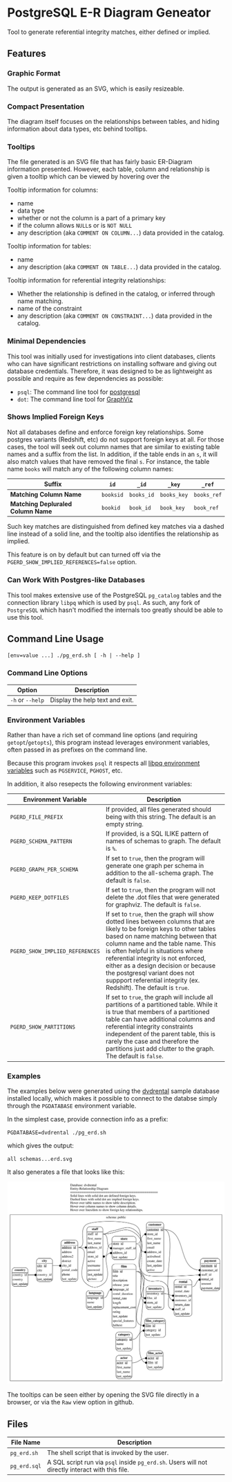 # PostgreSQL E-R Diagram Geneator

Tool to generate referential integrity matches, either defined or implied.

## Features

### Graphic Format

The output is generated as an SVG, which is easily resizeable.

### Compact Presentation

The diagram itself focuses on the relationships between tables, and hiding information about data types, etc behind tooltips.

### Tooltips

The file generated is an SVG file that has fairly basic ER-Diagram information presented. However, each table, column and relationship is given a tooltip which can be viewed by hovering over the 

Tooltip information for columns:
* name
* data type
* whether or not the column is a part of a primary key
* if the column allows `NULL`s or is `NOT NULL`
* any description (aka `COMMENT ON COLUMN...`) data provided in the catalog.

Tooltip information for tables:
* name
* any description (aka `COMMENT ON TABLE...`) data provided in the catalog.

Tooltip information for referential integrity relationships:
* Whether the relationship is defined in the catalog, or inferred through name matching.
* name of the constraint
* any description (aka `COMMENT ON CONSTRAINT...`) data provided in the catalog.

### Minimal Dependencies

This tool was initially used for investigations into client databases, clients who can have significant restrictions on installing software and giving out database credentials. Therefore, it was designed to be as lightweight as possible and require as few dependencies as possible:

* `psql`: The command line tool for [postgresql](https://postgresql.org/)
* `dot`: The command line tool for [GraphViz](https://www.graphviz.org/)

### Shows Implied Foreign Keys

Not all databases define and enforce foreign key relationships. Some postgres variants (Redshift, etc) do not support foreign keys at all. For those cases, the tool will seek out column names that are similar to existing table names and a suffix from the list. In addition, if the table ends in an `s`, it will also match values that have removed the final `s`. For instance, the table name `books` will match any of the following column names:

| Suffix | `id` | `_id` | `_key` | `_ref` |
| ------ | ---- | ----- | ------ | ------ |
| **Matching Column Name** | `booksid` | `books_id` | `books_key` | `books_ref` |
| **Matching Depluraled Column Name** | `bookid` | `book_id` | `book_key` | `book_ref` |

Such key matches are distinguished from defined key matches via a dashed line instead of a solid line, and the tooltip also identifies the relationship as implied. 

This feature is on by default but can turned off via the `PGERD_SHOW_IMPLIED_REFERENCES=false` option.

### Can Work With Postgres-like Databases

This tool makes extensive use of the PostgreSQL `pg_catalog` tables and the connection library `libpq` which is used by `psql`. As such, any fork of `PostgreSQL` which hasn't modified the internals too greatly should be able to use this tool.

## Command Line Usage

```
[env=value ...] ./pg_erd.sh [ -h | --help ]
```

### Command Line Options

| Option | Description |
| --- | --- |
| `-h` or `--help` | Display the help text and exit. |

### Environment Variables

Rather than have a rich set of command line options (and requiring `getopt`/`getopts`), this program instead leverages environment variables, often passed in as prefixes on the command line.

Because this program invokes `psql` it respects all [libpq environment variables](https://www.postgresql.org/docs/current/libpq-envars.html) such as `PGSERVICE`, `PGHOST`, etc.

In addition, it also resepects the following environment variables:

| Environment Variable | Description |
| --- | --- |
| `PGERD_FILE_PREFIX` | If provided, all files generated should being with this string. The default is an empty string. |
| `PGERD_SCHEMA_PATTERN` | If provided, is a SQL ILIKE pattern of names of schemas to graph. The default is `%`. |
| `PGERD_GRAPH_PER_SCHEMA` | If set to `true`, then the program will generate one graph per schema in addition to the all-schema graph. The default is `false`. |
| `PGERD_KEEP_DOTFILES` | If set to `true`, then the program will not delete the .dot files that were generated for graphviz. The default is `false`. |
| `PGERD_SHOW_IMPLIED_REFERENCES` | If set to `true`, then the graph will show dotted lines between columns that are likely to be foreign keys to other tables based on name matching between that column name and the table name. This is often helpful in situations where referential integrity is not enforced, either as a design decision or because the postgresql variant does not suppport referential integrity (ex. Redshift). The default is `true`. |
| `PGERD_SHOW_PARTITIONS` | If set to `true`, the graph will include all partitions of a partitioned table. While it is true that members of a partitioned table can have additional columns and referential integrity constraints independent of the parent table, this is rarely the case and therefore the partitions just add clutter to the graph. The default is `false`. |


### Examples

The examples below were generated using the [dvdrental](https://www.postgresqltutorial.com/postgresql-getting-started/postgresql-sample-database/) sample database installed locally, which makes it possible to connect to the databse simply through the `PGDATABASE` environment variable.

In the simplest case, provide connection info as a prefix:

```
PGDATABASE=dvdrental ./pg_erd.sh
```

which gives the output:

```
all schemas...erd.svg
```

It also generates a file that looks like this:

![svg image file of ER diagram](test_output/erd.svg)

The tooltips can be seen either by opening the SVG file directly in a browser, or via the `Raw` view option in github.


## Files

| File Name | Description |
| --- | --- |
| `pg_erd.sh` | The shell script that is invoked by the user. |
| `pg_erd.sql` | A SQL script run via `psql` inside `pg_erd.sh`. Users will not directly interact with this file. |

